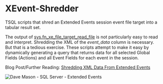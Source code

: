 # XEvent-Shredder
TSQL scripts that shred an Extended Events session event file target into a tabular result set.

The output of <a href="https://docs.microsoft.com/en-us/sql/relational-databases/system-functions/sys-fn-xe-file-target-read-file-transact-sql">sys.fn_xe_file_target_read_file</a> is not particularly easy to read and interpret. Shredding the XML of the <i>event_data</i> column is necessary. But that is a tedious exercise. These scripts attempt to make it easy by dynamically generating a query that returns data for all selected Global Fields (Actions) and all Event Fields for each event in the session.

Blog Post/Further Reading: <a target="_blank" href="https://itsalljustelectrons.blogspot.com/2019/02/shredding-xml-data-from-extended-events.html">Shredding XML Data From Extended Events</a>

<img alt="Dave Mason - SQL Server - Extended Events" src="https://4.bp.blogspot.com/-rBhn94elYFk/XF-01ui2m6I/AAAAAAAAGJs/aZiXNCi30PwsofGwYIyEYyCgQJbh-AWAgCLcBGAs/s1600/itsalljustelectrons.blogspot.com%2B-%2BSQL%2BServer%2B-%2Bfn_xe_file_target_read_file.png"/>

